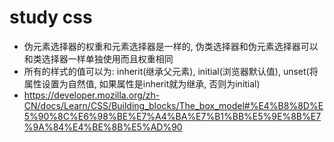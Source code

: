 # study css
+ 伪元素选择器的权重和元素选择器是一样的, 伪类选择器和伪元素选择器可以和类选择器一样单独使用而且权重相同
+ 所有的样式的值可以为: inherit(继承父元素), initial(浏览器默认值), unset(将属性设置为自然值, 如果属性是inherit就为继承, 否则为initial)
+ https://developer.mozilla.org/zh-CN/docs/Learn/CSS/Building_blocks/The_box_model#%E4%B8%8D%E5%90%8C%E6%98%BE%E7%A4%BA%E7%B1%BB%E5%9E%8B%E7%9A%84%E4%BE%8B%E5%AD%90